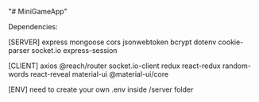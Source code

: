 "# MiniGameApp" 

Dependencies:

[SERVER]
express mongoose cors jsonwebtoken bcrypt dotenv cookie-parser socket.io express-session

[CLIENT]
axios @reach/router socket.io-client redux react-redux
random-words react-reveal material-ui @material-ui/core


[ENV]
need to create your own .env inside /server folder
